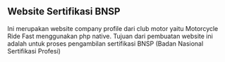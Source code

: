 <h2>Website Sertifikasi BNSP</h2>

<p>Ini merupakan website company profile dari club motor yaitu Motorcycle Ride Fast menggunakan php native. Tujuan dari pembuatan website ini adalah untuk proses pengambilan sertifikasi BNSP (Badan Nasional Sertifikasi Profesi)</p>
